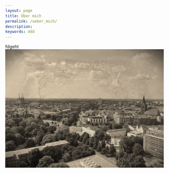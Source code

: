 ```yaml
---
layout: page
title: Über mich
permalink: /ueber_mich/
description: 
keywords: ddd
---
```


<div id="about_me">
    <div>
fdgeht
    </div>
    <div>
        <img src="/assets/img/linden_sepia.jpg" alt="Linden mit Sepia Effekt" id="linden_sepia">
    </div>
</div>